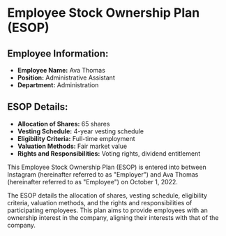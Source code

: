 
# Employee Stock Ownership Plan (ESOP)

## Employee Information:
- **Employee Name:** Ava Thomas
- **Position:** Administrative Assistant
- **Department:** Administration

## ESOP Details:
- **Allocation of Shares:** 65 shares
- **Vesting Schedule:** 4-year vesting schedule
- **Eligibility Criteria:** Full-time employment
- **Valuation Methods:** Fair market value
- **Rights and Responsibilities:** Voting rights, dividend entitlement

This Employee Stock Ownership Plan (ESOP) is entered into between Instagram (hereinafter referred to as "Employer") and Ava Thomas (hereinafter referred to as "Employee") on October 1, 2022.

The ESOP details the allocation of shares, vesting schedule, eligibility criteria, valuation methods, and the rights and responsibilities of participating employees. This plan aims to provide employees with an ownership interest in the company, aligning their interests with that of the company.
